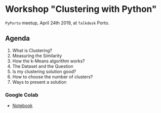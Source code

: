 # Workshop "Clustering with Python"

`PyPorto` meetup, April 24th 2019, at `Talkdesk` Porto.

## Agenda

1. What is Clustering?
1. Measuring the Similarity
1. How the k-Means algorithm works?
1. The Dataset and the Question
1. Is my clustering solution good?
1. How to choose the number of clusters?
1. Ways to present a solution

### Google Colab

- [Notebook](http://bit.ly/pyporto-clustering)
